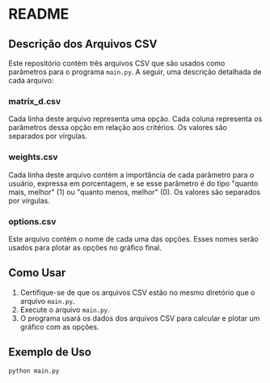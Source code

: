# README

## Descrição dos Arquivos CSV

Este repositório contém três arquivos CSV que são usados como parâmetros para o programa `main.py`. A seguir, uma descrição detalhada de cada arquivo:

### matrix_d.csv

Cada linha deste arquivo representa uma opção. Cada coluna representa os parâmetros dessa opção em relação aos critérios. Os valores são separados por vírgulas.

### weights.csv

Cada linha deste arquivo contém a importância de cada parâmetro para o usuário, expressa em porcentagem, e se esse parâmetro é do tipo "quanto mais, melhor" (1) ou "quanto menos, melhor" (0). Os valores são separados por vírgulas.

### options.csv

Este arquivo contém o nome de cada uma das opções. Esses nomes serão usados para plotar as opções no gráfico final.

## Como Usar

1. Certifique-se de que os arquivos CSV estão no mesmo diretório que o arquivo `main.py`.
2. Execute o arquivo `main.py`.
3. O programa usará os dados dos arquivos CSV para calcular e plotar um gráfico com as opções.

## Exemplo de Uso

```bash
python main.py